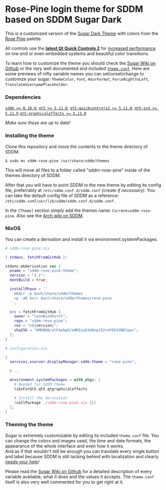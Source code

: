 # Rose-Pine login theme for SDDM based on SDDM Sugar Dark

This is a customized version of the [Sugar Dark Theme](https://github.com/MarianArlt/sddm-sugar-dark) with colors from the [Rose Pine](https://rosepinetheme.com) palette.

All controls use the **[latest Qt Quick Controls 2](http://doc.qt.io/qt-5/qtquickcontrols2-index.html)** for [increased performance](https://blog.qt.io/blog/2015/03/31/qt-quick-controls-for-embedded/) on low end or even embedded systems and beautiful color transitions.

To learn how to customize the theme you should check the [Sugar Wiki on Github](https://github.com/MarianArlt/sddm-sugar-light/wiki/Before-you-begin) or the very well documented and included [`theme.conf`](theme.conf).
Here are some previews of nifty variable names you can set/unset/change to customize your sugar:
`ThemeColor`, `Font`, `HourFormat`, `ForceRightToLeft`, `TranslateUsernamePlaceholder`.

### Dependencies

[`sddm >= 0.18.0`](https://github.com/sddm/sddm), [`qt5 >= 5.11.0`](http://doc.qt.io/qt-5/index.html), [`qt5-quickcontrols2 >= 5.11.0`](http://doc.qt.io/qt-5/qtquickcontrols2-index.html), [`qt5-svg >= 5.11.0`](https://doc.qt.io/qt-5/qtsvg-index.html) [`qt5-graphicaleffects >= 5.11.0`](https://doc.qt.io/qt-5/qtgraphicaleffects-index.html)

*Make sure these are up to date!*

### Installing the theme

Clone this repository and move the contents to the theme directory of SDDM:

```
$ sudo mv sddm-rose-pine /usr/share/sddm/themes
```
This will move all files to a folder called "sddm-rose-pine" inside of the themes directory of SDDM.  

After that you will have to point SDDM to the new theme by editing its config file, preferrably at `/etc/sddm.conf.d/sddm.conf` *(create if necessary)*. You can take the default config file of SDDM as a reference: `/etc/sddm.conf/usr/lib/sddm/sddm.conf.d/sddm.conf`.  

In the `[Theme]` section simply add the themes name: `Current=sddm-rose-pine`. Also see the [Arch wiki on SDDM](https://wiki.archlinux.org/index.php/SDDM).

### NixOS

You can create a derivation and install it via environment.systemPackages.

```nix
# sddm-rose-pine.nix

{ stdenv, fetchFromGitHub }:

stdenv.mkDerivation rec {
  pname = "sddm-rose-pine-theme";
  version = "1.1";
  dontBuild = true;

  installPhase = ''
    mkdir -p $out/share/sddm/themes
    cp -aR $src $out/share/sddm/themes/rose-pine
  '';

  src = fetchFromGitHub {
    owner = "leonWindhorst";
    repo = "sddm-rose-pine";
    rev = "v${version}";
    sha256 = "HMKBU8/elF4ahpO/xWRIozD3dAnpz52+eFDS3YNDJyw=";
  };
}
```

```nix
# configuration.nix

{
  services.xserver.displayManager.sddm.theme = "rose-pine";

  # ...

  environment.systemPackages = with pkgs; [
    # Needed for SDDM theme
    libsForQt5.qt5.qtgraphicaleffects

    # Install the derivation
    (callPackage ./sddm-rose-pine.nix {})
  ];
}
```

### Theming the theme

Sugar is extremely customizable by editing its included `theme.conf` file. You can change the colors and images used, the time and date formats, the appearance of the whole interface and even how it works.  
And as if that wouldn't still be enough you can translate every single button and label because SDDM is still lacking behind with localization and clearly [needs your help](https://github.com/sddm/sddm/wiki/Localization)!

Please read the [Sugar Wiki on Github](https://github.com/MarianArlt/sddm-sugar-light/wiki/Before-you-begin) for a detailed description of every variable available, what it does and the values it accepts. The `theme.conf` itself is also very well commented for you to get right at it.
